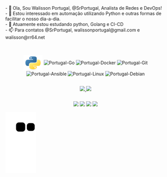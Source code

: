 ##

<div>
  - 👋 Ola, Sou Walisson Portugal, @SrPortugal, Analista de Redes e DevOps!<br>
  - 👀 Estou interessado em automação utilizando Python e outras formas de facilitar o nosso dia-a-dia.<br>
  - 🌱 Atuamente estou estudando python, Golang e CI-CD<br>
  - 📫 Para contatos @SrPortugal, walissonportugal@gmail.com e walisson@rr64.net<br>
</div>

##

<div align="center" style="display: inline_block"><br>
  <img align="center" alt="Portugal-Python" height="50" width="60" src="https://raw.githubusercontent.com/devicons/devicon/master/icons/python/python-original.svg">
  <img align="center" alt="Portugal-Go" height="50" width="60" src="https://cdn.jsdelivr.net/gh/devicons/devicon/icons/go/go-original.svg">
  <img align="center" alt="Portugal-Docker" height="70" width="80" <img src="https://cdn.jsdelivr.net/gh/devicons/devicon/icons/docker/docker-original.svg">
  <img align="center" alt="Portugal-Git" height="50" width="60" src="https://cdn.jsdelivr.net/gh/devicons/devicon/icons/git/git-original.svg">
  <img align="center" alt="Portugal-Ansible" height="50" width="60" src="https://cdn.jsdelivr.net/gh/devicons/devicon/icons/ansible/ansible-original.svg">
  <img align="center" alt="Portugal-Linux" height="50" width="60" src="https://cdn.jsdelivr.net/gh/devicons/devicon/icons/linux/linux-original.svg">
  <img align="center" alt="Portugal-Debian" height="50" width="60" src="https://cdn.jsdelivr.net/gh/devicons/devicon/icons/debian/debian-original.svg">
</div>

## 

<div align="center">
  <a href="https://github.com/SrPortugal">
  <img height="150em" src="https://github-readme-stats.vercel.app/api?username=SrPortugal&show_icons=true&theme=tokyonight&include_all_commits=true&count_private=true"/>
  <img height="150em" src="https://github-readme-stats.vercel.app/api/top-langs/?username=SrPortugal&layout=compact&langs_count=7&theme=tokyonight"/>
</div>


##
  
<div align="center">
    <a href="https://www.instagram.com/srportugal" target="_blank"><img src="https://img.shields.io/badge/-Instagram-%23E4405F?style=for-the-badge&logo=instagram&logoColor=white" target="_blank"></a>
    <a href = "mailto:contatowalissonportugal@gmail.com"><img src="https://img.shields.io/badge/-Gmail-%23333?style=for-the-badge&logo=gmail&logoColor=white" target="_blank"></a>
    <a href = "mailto:contatowalisson@rr64.net"><img src="https://img.shields.io/badge/-Gmail-%23333?style=for-the-badge&logo=gmail&logoColor=white" target="_blank"></a>
    <a href="https://www.linkedin.com/in/walisson-portugal-214b4bb6/" target="_blank"><img src="https://img.shields.io/badge/-LinkedIn-%230077B5?style=for-the-badge&logo=linkedin&logoColor=white" target="_blank"></a>     
</div>

![snake gif](https://github.com/SrPortugal/SrPortugal/blob/output/github-contribution-grid-snake.svg)

